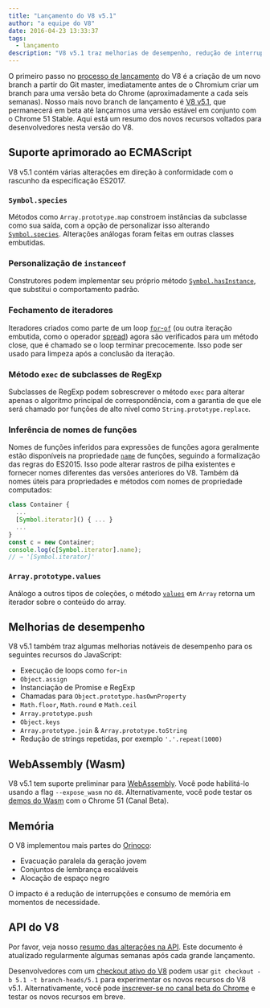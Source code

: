 ```yaml
---
title: "Lançamento do V8 v5.1"
author: "a equipe do V8"
date: 2016-04-23 13:33:37
tags:
  - lançamento
description: "V8 v5.1 traz melhorias de desempenho, redução de interrupções e consumo de memória, e maior suporte aos recursos da linguagem ECMAScript."
---
```

O primeiro passo no [processo de lançamento](/docs/release-process) do V8 é a criação de um novo branch a partir do Git master, imediatamente antes de o Chromium criar um branch para uma versão beta do Chrome (aproximadamente a cada seis semanas). Nosso mais novo branch de lançamento é [V8 v5.1](https://chromium.googlesource.com/v8/v8.git/+log/branch-heads/5.1), que permanecerá em beta até lançarmos uma versão estável em conjunto com o Chrome 51 Stable. Aqui está um resumo dos novos recursos voltados para desenvolvedores nesta versão do V8.

<!--truncate-->
## Suporte aprimorado ao ECMAScript

V8 v5.1 contém várias alterações em direção à conformidade com o rascunho da especificação ES2017.

### `Symbol.species`

Métodos como `Array.prototype.map` constroem instâncias da subclasse como sua saída, com a opção de personalizar isso alterando [`Symbol.species`](https://developer.mozilla.org/en-US/docs/Web/JavaScript/Reference/Global_Objects/Symbol/species). Alterações análogas foram feitas em outras classes embutidas.

### Personalização de `instanceof`

Construtores podem implementar seu próprio método [`Symbol.hasInstance`](https://developer.mozilla.org/en-US/docs/Web/JavaScript/Reference/Global_Objects/Symbol#Other_symbols), que substitui o comportamento padrão.

### Fechamento de iteradores

Iteradores criados como parte de um loop [`for`-`of`](https://developer.mozilla.org/en-US/docs/Web/JavaScript/Reference/Statements/for...of) (ou outra iteração embutida, como o operador [spread](https://developer.mozilla.org/en-US/docs/Web/JavaScript/Reference/Operators/Spread_operator)) agora são verificados para um método close, que é chamado se o loop terminar precocemente. Isso pode ser usado para limpeza após a conclusão da iteração.

### Método `exec` de subclasses de RegExp

Subclasses de RegExp podem sobrescrever o método `exec` para alterar apenas o algoritmo principal de correspondência, com a garantia de que ele será chamado por funções de alto nível como `String.prototype.replace`.

### Inferência de nomes de funções

Nomes de funções inferidos para expressões de funções agora geralmente estão disponíveis na propriedade [`name`](https://developer.mozilla.org/en-US/docs/Web/JavaScript/Reference/Global_Objects/Function/name) de funções, seguindo a formalização das regras do ES2015. Isso pode alterar rastros de pilha existentes e fornecer nomes diferentes das versões anteriores do V8. Também dá nomes úteis para propriedades e métodos com nomes de propriedade computados:

```js
class Container {
  ...
  [Symbol.iterator]() { ... }
  ...
}
const c = new Container;
console.log(c[Symbol.iterator].name);
// → '[Symbol.iterator]'
```

### `Array.prototype.values`

Análogo a outros tipos de coleções, o método [`values`](https://developer.mozilla.org/en-US/docs/Web/JavaScript/Reference/Global_Objects/Array/values) em `Array` retorna um iterador sobre o conteúdo do array.

## Melhorias de desempenho

V8 v5.1 também traz algumas melhorias notáveis de desempenho para os seguintes recursos do JavaScript:

- Execução de loops como `for`-`in`
- `Object.assign`
- Instanciação de Promise e RegExp
- Chamadas para `Object.prototype.hasOwnProperty`
- `Math.floor`, `Math.round` e `Math.ceil`
- `Array.prototype.push`
- `Object.keys`
- `Array.prototype.join` & `Array.prototype.toString`
- Redução de strings repetidas, por exemplo `'.'.repeat(1000)`

## WebAssembly (Wasm)

V8 v5.1 tem suporte preliminar para [WebAssembly](/blog/webassembly-experimental). Você pode habilitá-lo usando a flag `--expose_wasm` no `d8`. Alternativamente, você pode testar os [demos do Wasm](https://webassembly.github.io/demo/) com o Chrome 51 (Canal Beta).

## Memória

O V8 implementou mais partes do [Orinoco](/blog/orinoco):

- Evacuação paralela da geração jovem
- Conjuntos de lembrança escaláveis
- Alocação de espaço negro

O impacto é a redução de interrupções e consumo de memória em momentos de necessidade.

## API do V8

Por favor, veja nosso [resumo das alterações na API](https://bit.ly/v8-api-changes). Este documento é atualizado regularmente algumas semanas após cada grande lançamento.

Desenvolvedores com um [checkout ativo do V8](https://v8.dev/docs/source-code#using-git) podem usar `git checkout -b 5.1 -t branch-heads/5.1` para experimentar os novos recursos do V8 v5.1. Alternativamente, você pode [inscrever-se no canal beta do Chrome](https://www.google.com/chrome/browser/beta.html) e testar os novos recursos em breve.
